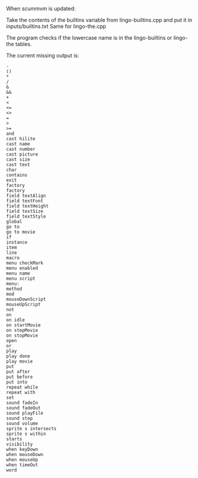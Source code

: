 
When scummvm is updated:

Take the contents of the builtins variable from lingo-builtins.cpp and put it in inputs/builtins.txt
Same for lingo-the.cpp

The program checks if the lowercase name is in the lingo-builtins or lingo-the tables.

The current missing output is:
    
    -
    ()
    *
    /
    &
    &&
    +
    <
    <=
    <>
    =
    >
    >=
    and
    cast hilite
    cast name
    cast number
    cast picture
    cast size
    cast text
    char
    contains
    exit
    factory
    factory
    field textAlign
    field textFont
    field textHeight
    field textSize
    field textStyle
    global
    go to
    go to movie
    if
    instance
    item
    line
    macro
    menu checkMark
    menu enabled
    menu name
    menu script
    menu:
    method
    mod
    mouseDownScript
    mouseUpScript
    not
    on
    on idle
    on startMovie
    on stepMovie
    on stopMovie
    open
    or
    play
    play done
    play movie
    put
    put after
    put before
    put into
    repeat while
    repeat with
    set
    sound fadeIn
    sound fadeOut
    sound playFile
    sound stop
    sound volume
    sprite s intersects
    sprite s within
    starts
    visibility
    when keyDown
    when mouseDown
    when mouseUp
    when timeOut
    word

